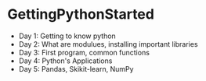 # GettingPythonStarted
- Day 1: Getting to know python
- Day 2: What are modulues, installing important libraries
- Day 3: First program, common functions
- Day 4: Python's Applications
- Day 5: Pandas, Skikit-learn, NumPy
